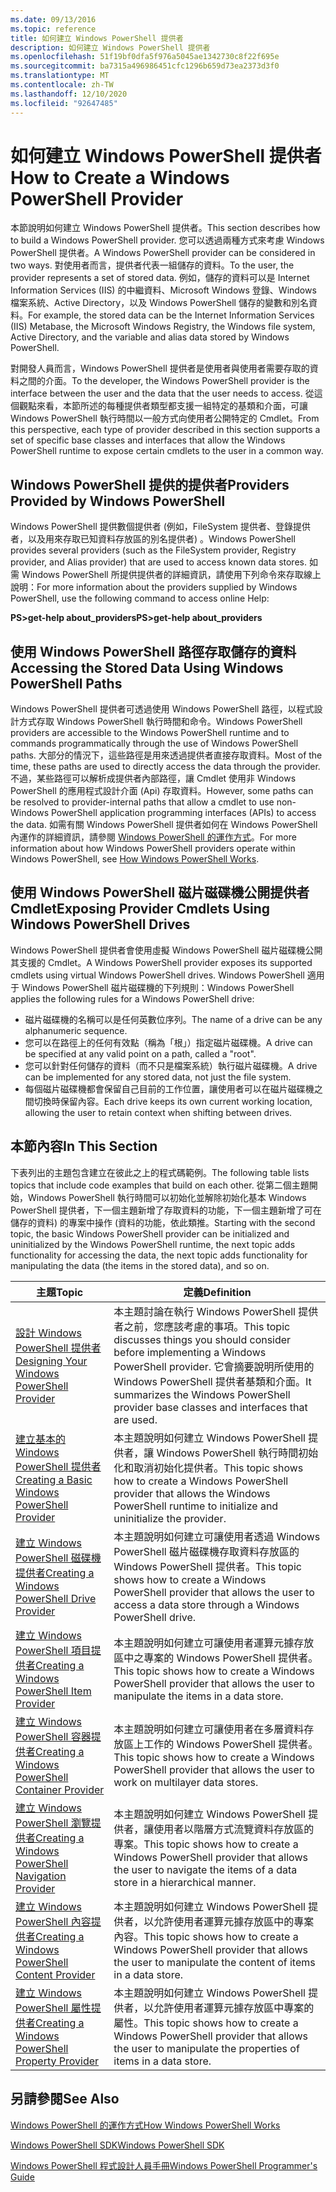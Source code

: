 ```yaml
---
ms.date: 09/13/2016
ms.topic: reference
title: 如何建立 Windows PowerShell 提供者
description: 如何建立 Windows PowerShell 提供者
ms.openlocfilehash: 51f19bf0dfa5f976a5045ae1342730c8f22f695e
ms.sourcegitcommit: ba7315a496986451cfc1296b659d73ea2373d3f0
ms.translationtype: MT
ms.contentlocale: zh-TW
ms.lasthandoff: 12/10/2020
ms.locfileid: "92647485"
---
```

# <a name="how-to-create-a-windows-powershell-provider"></a><span data-ttu-id="a7eec-103">如何建立 Windows PowerShell 提供者</span><span class="sxs-lookup"><span data-stu-id="a7eec-103">How to Create a Windows PowerShell Provider</span></span>

<span data-ttu-id="a7eec-104">本節說明如何建立 Windows PowerShell 提供者。</span><span class="sxs-lookup"><span data-stu-id="a7eec-104">This section describes how to build a Windows PowerShell provider.</span></span> <span data-ttu-id="a7eec-105">您可以透過兩種方式來考慮 Windows PowerShell 提供者。</span><span class="sxs-lookup"><span data-stu-id="a7eec-105">A Windows PowerShell provider can be considered in two ways.</span></span> <span data-ttu-id="a7eec-106">對使用者而言，提供者代表一組儲存的資料。</span><span class="sxs-lookup"><span data-stu-id="a7eec-106">To the user, the provider represents a set of stored data.</span></span> <span data-ttu-id="a7eec-107">例如，儲存的資料可以是 Internet Information Services (IIS) 的中繼資料、Microsoft Windows 登錄、Windows 檔案系統、Active Directory，以及 Windows PowerShell 儲存的變數和別名資料。</span><span class="sxs-lookup"><span data-stu-id="a7eec-107">For example, the stored data can be the Internet Information Services (IIS) Metabase, the Microsoft Windows Registry, the Windows file system, Active Directory, and the variable and alias data stored by Windows PowerShell.</span></span>

<span data-ttu-id="a7eec-108">對開發人員而言，Windows PowerShell 提供者是使用者與使用者需要存取的資料之間的介面。</span><span class="sxs-lookup"><span data-stu-id="a7eec-108">To the developer, the Windows PowerShell provider is the interface between the user and the data that the user needs to access.</span></span> <span data-ttu-id="a7eec-109">從這個觀點來看，本節所述的每種提供者類型都支援一組特定的基類和介面，可讓 Windows PowerShell 執行時間以一般方式向使用者公開特定的 Cmdlet。</span><span class="sxs-lookup"><span data-stu-id="a7eec-109">From this perspective, each type of provider described in this section supports a set of specific base classes and interfaces that allow the Windows PowerShell runtime to expose certain cmdlets to the user in a common way.</span></span>

## <a name="providers-provided-by-windows-powershell"></a><span data-ttu-id="a7eec-110">Windows PowerShell 提供的提供者</span><span class="sxs-lookup"><span data-stu-id="a7eec-110">Providers Provided by Windows PowerShell</span></span>

<span data-ttu-id="a7eec-111">Windows PowerShell 提供數個提供者 (例如，FileSystem 提供者、登錄提供者，以及用來存取已知資料存放區的別名提供者) 。</span><span class="sxs-lookup"><span data-stu-id="a7eec-111">Windows PowerShell provides several providers (such as the FileSystem provider, Registry provider, and Alias provider) that are used to access known data stores.</span></span> <span data-ttu-id="a7eec-112">如需 Windows PowerShell 所提供提供者的詳細資訊，請使用下列命令來存取線上說明：</span><span class="sxs-lookup"><span data-stu-id="a7eec-112">For more information about the providers supplied by Windows PowerShell, use the following command to access online Help:</span></span>

<span data-ttu-id="a7eec-113">**PS>get-help about_providers**</span><span class="sxs-lookup"><span data-stu-id="a7eec-113">**PS>get-help about_providers**</span></span>

## <a name="accessing-the-stored-data-using-windows-powershell-paths"></a><span data-ttu-id="a7eec-114">使用 Windows PowerShell 路徑存取儲存的資料</span><span class="sxs-lookup"><span data-stu-id="a7eec-114">Accessing the Stored Data Using Windows PowerShell Paths</span></span>

<span data-ttu-id="a7eec-115">Windows PowerShell 提供者可透過使用 Windows PowerShell 路徑，以程式設計方式存取 Windows PowerShell 執行時間和命令。</span><span class="sxs-lookup"><span data-stu-id="a7eec-115">Windows PowerShell providers are accessible to the Windows PowerShell runtime and to commands programmatically through the use of Windows PowerShell paths.</span></span> <span data-ttu-id="a7eec-116">大部分的情況下，這些路徑是用來透過提供者直接存取資料。</span><span class="sxs-lookup"><span data-stu-id="a7eec-116">Most of the time, these paths are used to directly access the data through the provider.</span></span> <span data-ttu-id="a7eec-117">不過，某些路徑可以解析成提供者內部路徑，讓 Cmdlet 使用非 Windows PowerShell 的應用程式設計介面 (Api) 存取資料。</span><span class="sxs-lookup"><span data-stu-id="a7eec-117">However, some paths can be resolved to provider-internal paths that allow a cmdlet to use non-Windows PowerShell application programming interfaces (APIs) to access the data.</span></span> <span data-ttu-id="a7eec-118">如需有關 Windows PowerShell 提供者如何在 Windows PowerShell 內運作的詳細資訊，請參閱 [Windows PowerShell 的運作方式](/previous-versions/ms714658(v=vs.85))。</span><span class="sxs-lookup"><span data-stu-id="a7eec-118">For more information about how Windows PowerShell providers operate within Windows PowerShell, see [How Windows PowerShell Works](/previous-versions/ms714658(v=vs.85)).</span></span>

## <a name="exposing-provider-cmdlets-using-windows-powershell-drives"></a><span data-ttu-id="a7eec-119">使用 Windows PowerShell 磁片磁碟機公開提供者 Cmdlet</span><span class="sxs-lookup"><span data-stu-id="a7eec-119">Exposing Provider Cmdlets Using Windows PowerShell Drives</span></span>

<span data-ttu-id="a7eec-120">Windows PowerShell 提供者會使用虛擬 Windows PowerShell 磁片磁碟機公開其支援的 Cmdlet。</span><span class="sxs-lookup"><span data-stu-id="a7eec-120">A Windows PowerShell provider exposes its supported cmdlets using virtual Windows PowerShell drives.</span></span>
<span data-ttu-id="a7eec-121">Windows PowerShell 適用于 Windows PowerShell 磁片磁碟機的下列規則：</span><span class="sxs-lookup"><span data-stu-id="a7eec-121">Windows PowerShell applies the following rules for a Windows PowerShell drive:</span></span>

- <span data-ttu-id="a7eec-122">磁片磁碟機的名稱可以是任何英數位序列。</span><span class="sxs-lookup"><span data-stu-id="a7eec-122">The name of a drive can be any alphanumeric sequence.</span></span>
- <span data-ttu-id="a7eec-123">您可以在路徑上的任何有效點（稱為「根」）指定磁片磁碟機。</span><span class="sxs-lookup"><span data-stu-id="a7eec-123">A drive can be specified at any valid point on a path, called a "root".</span></span>
- <span data-ttu-id="a7eec-124">您可以針對任何儲存的資料（而不只是檔案系統）執行磁片磁碟機。</span><span class="sxs-lookup"><span data-stu-id="a7eec-124">A drive can be implemented for any stored data, not just the file system.</span></span>
- <span data-ttu-id="a7eec-125">每個磁片磁碟機都會保留自己目前的工作位置，讓使用者可以在磁片磁碟機之間切換時保留內容。</span><span class="sxs-lookup"><span data-stu-id="a7eec-125">Each drive keeps its own current working location, allowing the user to retain context when shifting between drives.</span></span>

## <a name="in-this-section"></a><span data-ttu-id="a7eec-126">本節內容</span><span class="sxs-lookup"><span data-stu-id="a7eec-126">In This Section</span></span>

<span data-ttu-id="a7eec-127">下表列出的主題包含建立在彼此之上的程式碼範例。</span><span class="sxs-lookup"><span data-stu-id="a7eec-127">The following table lists topics that include code examples that build on each other.</span></span> <span data-ttu-id="a7eec-128">從第二個主題開始，Windows PowerShell 執行時間可以初始化並解除初始化基本 Windows PowerShell 提供者，下一個主題新增了存取資料的功能，下一個主題新增了可在儲存的資料) 的專案中操作 (資料的功能，依此類推。</span><span class="sxs-lookup"><span data-stu-id="a7eec-128">Starting with the second topic, the basic Windows PowerShell provider can be initialized and uninitialized by the Windows PowerShell runtime, the next topic adds functionality for accessing the data, the next topic adds functionality for manipulating the data (the items in the stored data), and so on.</span></span>

|                                                    <span data-ttu-id="a7eec-129">主題</span><span class="sxs-lookup"><span data-stu-id="a7eec-129">Topic</span></span>                                                    |                                                                                         <span data-ttu-id="a7eec-130">定義</span><span class="sxs-lookup"><span data-stu-id="a7eec-130">Definition</span></span>                                                                                          |
| ----------------------------------------------------------------------------------------------------------- | ------------------------------------------------------------------------------------------------------------------------------------------------------------------------------------------- |
| [<span data-ttu-id="a7eec-131">設計 Windows PowerShell 提供者</span><span class="sxs-lookup"><span data-stu-id="a7eec-131">Designing Your Windows PowerShell Provider</span></span>](./designing-your-windows-powershell-provider.md)               | <span data-ttu-id="a7eec-132">本主題討論在執行 Windows PowerShell 提供者之前，您應該考慮的事項。</span><span class="sxs-lookup"><span data-stu-id="a7eec-132">This topic discusses things you should consider before implementing a Windows PowerShell provider.</span></span> <span data-ttu-id="a7eec-133">它會摘要說明所使用的 Windows PowerShell 提供者基類和介面。</span><span class="sxs-lookup"><span data-stu-id="a7eec-133">It summarizes the Windows PowerShell provider base classes and interfaces that are used.</span></span> |
| [<span data-ttu-id="a7eec-134">建立基本的 Windows PowerShell 提供者</span><span class="sxs-lookup"><span data-stu-id="a7eec-134">Creating a Basic Windows PowerShell Provider</span></span>](./creating-a-basic-windows-powershell-provider.md)           | <span data-ttu-id="a7eec-135">本主題說明如何建立 Windows PowerShell 提供者，讓 Windows PowerShell 執行時間初始化和取消初始化提供者。</span><span class="sxs-lookup"><span data-stu-id="a7eec-135">This topic shows how to create a Windows PowerShell provider that allows the Windows PowerShell runtime to initialize and uninitialize the provider.</span></span>                                        |
| [<span data-ttu-id="a7eec-136">建立 Windows PowerShell 磁碟機提供者</span><span class="sxs-lookup"><span data-stu-id="a7eec-136">Creating a Windows PowerShell Drive Provider</span></span>](./creating-a-windows-powershell-drive-provider.md)           | <span data-ttu-id="a7eec-137">本主題說明如何建立可讓使用者透過 Windows PowerShell 磁片磁碟機存取資料存放區的 Windows PowerShell 提供者。</span><span class="sxs-lookup"><span data-stu-id="a7eec-137">This topic shows how to create a Windows PowerShell provider that allows the user to access a data store through a Windows PowerShell drive.</span></span>                                                |
| [<span data-ttu-id="a7eec-138">建立 Windows PowerShell 項目提供者</span><span class="sxs-lookup"><span data-stu-id="a7eec-138">Creating a Windows PowerShell Item Provider</span></span>](./creating-a-windows-powershell-item-provider.md)             | <span data-ttu-id="a7eec-139">本主題說明如何建立可讓使用者運算元據存放區中之專案的 Windows PowerShell 提供者。</span><span class="sxs-lookup"><span data-stu-id="a7eec-139">This topic shows how to create a Windows PowerShell provider that allows the user to manipulate the items in a data store.</span></span>                                                                  |
| [<span data-ttu-id="a7eec-140">建立 Windows PowerShell 容器提供者</span><span class="sxs-lookup"><span data-stu-id="a7eec-140">Creating a Windows PowerShell Container Provider</span></span>](./creating-a-windows-powershell-container-provider.md)   | <span data-ttu-id="a7eec-141">本主題說明如何建立可讓使用者在多層資料存放區上工作的 Windows PowerShell 提供者。</span><span class="sxs-lookup"><span data-stu-id="a7eec-141">This topic shows how to create a Windows PowerShell provider that allows the user to work on multilayer data stores.</span></span>                                                                        |
| [<span data-ttu-id="a7eec-142">建立 Windows PowerShell 瀏覽提供者</span><span class="sxs-lookup"><span data-stu-id="a7eec-142">Creating a Windows PowerShell Navigation Provider</span></span>](./creating-a-windows-powershell-navigation-provider.md) | <span data-ttu-id="a7eec-143">本主題說明如何建立 Windows PowerShell 提供者，讓使用者以階層方式流覽資料存放區的專案。</span><span class="sxs-lookup"><span data-stu-id="a7eec-143">This topic shows how to create a Windows PowerShell provider that allows the user to navigate the items of a data store in a hierarchical manner.</span></span>                                           |
| [<span data-ttu-id="a7eec-144">建立 Windows PowerShell 內容提供者</span><span class="sxs-lookup"><span data-stu-id="a7eec-144">Creating a Windows PowerShell Content Provider</span></span>](./creating-a-windows-powershell-content-provider.md)       | <span data-ttu-id="a7eec-145">本主題說明如何建立 Windows PowerShell 提供者，以允許使用者運算元據存放區中的專案內容。</span><span class="sxs-lookup"><span data-stu-id="a7eec-145">This topic shows how to create a Windows PowerShell provider that allows the user to manipulate the content of items in a data store.</span></span>                                                       |
| [<span data-ttu-id="a7eec-146">建立 Windows PowerShell 屬性提供者</span><span class="sxs-lookup"><span data-stu-id="a7eec-146">Creating a Windows PowerShell Property Provider</span></span>](./creating-a-windows-powershell-property-provider.md)     | <span data-ttu-id="a7eec-147">本主題說明如何建立 Windows PowerShell 提供者，以允許使用者運算元據存放區中專案的屬性。</span><span class="sxs-lookup"><span data-stu-id="a7eec-147">This topic shows how to create a Windows PowerShell provider that allows the user to manipulate the properties of items in a data store.</span></span>                                                    |

## <a name="see-also"></a><span data-ttu-id="a7eec-148">另請參閱</span><span class="sxs-lookup"><span data-stu-id="a7eec-148">See Also</span></span>

<span data-ttu-id="a7eec-149">[Windows PowerShell 的運作方式](/previous-versions/ms714658(v=vs.85))</span><span class="sxs-lookup"><span data-stu-id="a7eec-149">[How Windows PowerShell Works](/previous-versions/ms714658(v=vs.85))</span></span>

[<span data-ttu-id="a7eec-150">Windows PowerShell SDK</span><span class="sxs-lookup"><span data-stu-id="a7eec-150">Windows PowerShell SDK</span></span>](../windows-powershell-reference.md)

[<span data-ttu-id="a7eec-151">Windows PowerShell 程式設計人員手冊</span><span class="sxs-lookup"><span data-stu-id="a7eec-151">Windows PowerShell Programmer's Guide</span></span>](./windows-powershell-programmer-s-guide.md)
